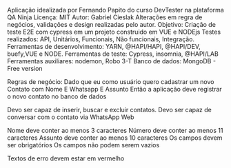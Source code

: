 Aplicação idealizada por Fernando Papito do curso DevTester na plataforma QA Ninja
Licença: MIT
Autor: Gabriel Cieslak
Alterações em regra de negócios, validações e design realizadas pelo autor.
Objetivo: Criação de teste E2E com cypress em um projeto construido em VUE e NODEjs
Testes realizados: API, Unitários, Funcionais, Não funcionais, Integração.
Ferramentas de desenvolvimento: YARN, @HAPI/HAPI, @HAPI/DEV, buefy,VUE e NODE.
Ferramentas de teste: Cypress, insomnia, @HAPI/LAB 
Ferramentas auxiliares: nodemon, Robo 3-T 
Banco de dados: MongoDB - Free version



Regras de negócio:
Dado que eu como usuário quero cadastrar um novo Contato com Nome
E Whatsapp
E Assunto
Então a aplicação deve registrar o novo contato no banco de dados

Devo ser capaz de inserir, buscar e excluir contatos.
Devo ser capaz de conversar com o contato via WhatsApp Web

Nome deve conter ao menos 3 caracteres
Número deve conter ao menos 11 caracteres
Assunto deve conter ao menos 10 caracteres
Os campos devem ser obrigatórios
Os campos não podem serem vazios

Textos de erro devem estar em vermelho




